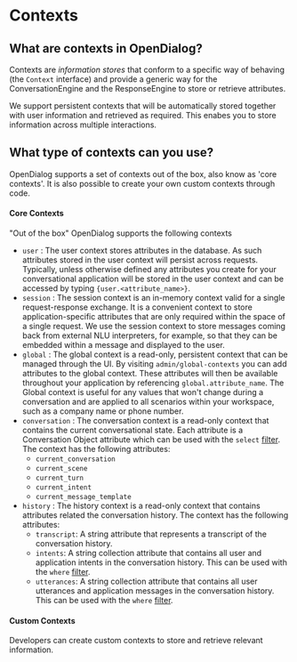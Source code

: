 # Contexts

## What are contexts in OpenDialog?

Contexts are _information stores_ that conform to a specific way of behaving (the `Context` interface) and provide a generic way for the ConversationEngine and the ResponseEngine to store or retrieve attributes.&#x20;

We support persistent contexts that will be automatically stored together with user information and retrieved as required. This enabes you to store information across multiple interactions.

## What type of contexts can you use?

OpenDialog supports a set of contexts out of the box, also know as 'core contexts'. It is also possible to create your own custom contexts through code.

#### Core Contexts

"Out of the box" OpenDialog supports the following contexts

* `user` : The user context stores attributes in the database. As such attributes stored in the user context will persist across requests. Typically, unless otherwise defined any attributes you create for your conversational application will be stored in the user context and can be accessed by typing `{user.<attribute_name>}`.
* `session` : The session context is an in-memory context valid for a single request-response exchange. It is a convenient context to store application-specific attributes that are only required within the space of a single request. We use the session context to store messages coming back from external NLU interpreters, for example, so that they can be embedded within a message and displayed to the user.
* `global` : The global context is a read-only, persistent context that can be managed through the UI. By visiting `admin/global-contexts` you can add attributes to the global context. These attributes will then be available throughout your application by referencing `global.attribute_name`. The Global context is useful for any values that won't change during a conversation and are applied to all scenarios within your workspace, such as a company name or phone number.
* `conversation` : The conversation context is a read-only context that contains the current conversational state. Each attribute is a Conversation Object attribute which can be used with the `select` [filter](../../opendialog-platform/conversation-designer/message-design/using-attributes-in-messages.md#available-filters). The context has the following attributes:
  * `current_conversation`
  * `current_scene`
  * `current_turn`
  * `current_intent`
  * `current_message_template`
* `history` : The history context is a read-only context that contains attributes related the conversation history. The context has the following attributes:
  * `transcript`: A string attribute that represents a transcript of the conversation history.
  * `intents`: A string collection attribute that contains all user and application intents in the conversation history. This can be used with the `where` [filter](../../opendialog-platform/conversation-designer/message-design/using-attributes-in-messages.md#available-filters).
  * `utterances`: A string collection attribute that contains all user utterances and application messages in the conversation history. This can be used with the `where` [filter](../../opendialog-platform/conversation-designer/message-design/using-attributes-in-messages.md#available-filters).

#### Custom Contexts

Developers can create custom contexts to store and retrieve relevant information.
